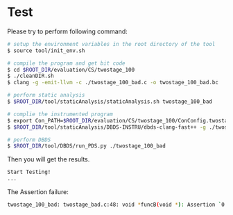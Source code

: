 # Test

Please try to perform following command:

```sh
# setup the environment variables in the root directory of the tool
$ source tool/init_env.sh

# compile the program and get bit code
$ cd $ROOT_DIR/evaluation/CS/twostage_100
$ ./cleanDIR.sh
$ clang -g -emit-llvm -c ./twostage_100_bad.c -o twostage_100_bad.bc

# perform static analysis
$ $ROOT_DIR/tool/staticAnalysis/staticAnalysis.sh twostage_100_bad

# complie the instrumented program
$ export Con_PATH=$ROOT_DIR/evaluation/CS/twostage_100/ConConfig.twostage_100_bad
$ $ROOT_DIR/tool/staticAnalysis/DBDS-INSTRU/dbds-clang-fast++ -g ./twostage_100_bad.bc -o twostage_100_bad -lpthread -ldl

# perform DBDS
$ $ROOT_DIR/tool/DBDS/run_PDS.py ./twostage_100_bad
```

Then you will get the results.

```sh
Start Testing!
...
```

The Assertion failure:

```sh
twostage_100_bad: twostage_bad.c:48: void *funcB(void *): Assertion `0' failed.
```
